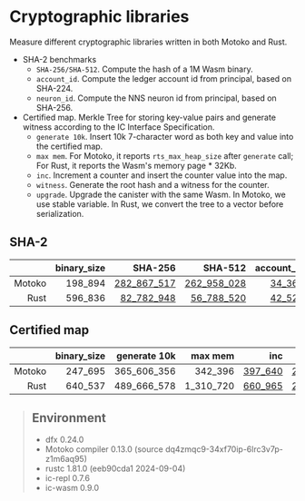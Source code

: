 # Cryptographic libraries

Measure different cryptographic libraries written in both Motoko and Rust.

* SHA-2 benchmarks
  + `SHA-256/SHA-512`. Compute the hash of a 1M Wasm binary.
  + `account_id`. Compute the ledger account id from principal, based on SHA-224.
  + `neuron_id`. Compute the NNS neuron id from principal, based on SHA-256.
* Certified map. Merkle Tree for storing key-value pairs and generate witness according to the IC Interface Specification.
  + `generate 10k`. Insert 10k 7-character word as both key and value into the certified map.
  + `max mem`. For Motoko, it reports `rts_max_heap_size` after `generate` call; For Rust, it reports the Wasm's memory page * 32Kb.
  + `inc`. Increment a counter and insert the counter value into the map.
  + `witness`. Generate the root hash and a witness for the counter.
  + `upgrade`. Upgrade the canister with the same Wasm. In Motoko, we use stable variable. In Rust, we convert the tree to a vector before serialization.

## SHA-2

| |binary_size|SHA-256|SHA-512|account_id|neuron_id|
|--:|--:|--:|--:|--:|--:|
|Motoko|198_894|[282_867_517](Motoko_sha256.svg)|[262_958_028](Motoko_sha512.svg)|[34_369](Motoko_to_account.svg)|[25_335](Motoko_to_neuron.svg)|
|Rust|596_836|[82_782_948](Rust_sha256.svg)|[56_788_520](Rust_sha512.svg)|[42_522](Rust_to_account.svg)|[41_228](Rust_to_neuron.svg)|

## Certified map

| |binary_size|generate 10k|max mem|inc|witness|upgrade|
|--:|--:|--:|--:|--:|--:|--:|
|Motoko|247_695|365_606_356|342_396|[397_640](Motoko_inc.svg)|[267_761](Motoko_witness.svg)|[22_396_338](Motoko_upgrade.svg)|
|Rust|640_537|489_666_578|1_310_720|[660_965](Rust_inc.svg)|[220_622](Rust_witness.svg)|[450_827_450](Rust_upgrade.svg)|

> ## Environment
> * dfx 0.24.0
> * Motoko compiler 0.13.0 (source dq4zmqc9-34xf70ip-6lrc3v7p-z1m6aq95)
> * rustc 1.81.0 (eeb90cda1 2024-09-04)
> * ic-repl 0.7.6
> * ic-wasm 0.9.0
